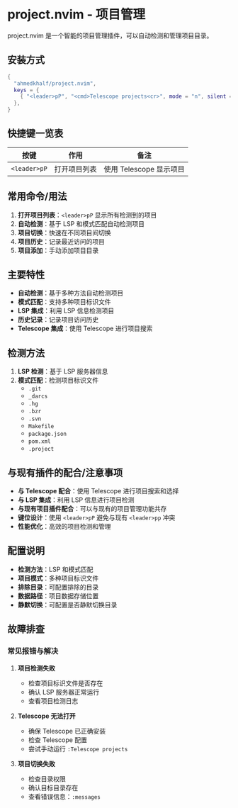 # project.nvim - 项目管理

project.nvim 是一个智能的项目管理插件，可以自动检测和管理项目目录。

## 安装方式

```lua
{
  "ahmedkhalf/project.nvim",
  keys = {
    { "<leader>pP", "<cmd>Telescope projects<cr>", mode = "n", silent = true, desc = "Telescope Projects" },
  },
}
```

## 快捷键一览表

| 按键 | 作用 | 备注 |
|------|------|------|
| `<leader>pP` | 打开项目列表 | 使用 Telescope 显示项目 |

## 常用命令/用法

1. **打开项目列表**：`<leader>pP` 显示所有检测到的项目
2. **自动检测**：基于 LSP 和模式匹配自动检测项目
3. **项目切换**：快速在不同项目间切换
4. **项目历史**：记录最近访问的项目
5. **项目添加**：手动添加项目目录

## 主要特性

- **自动检测**：基于多种方法自动检测项目
- **模式匹配**：支持多种项目标识文件
- **LSP 集成**：利用 LSP 信息检测项目
- **历史记录**：记录项目访问历史
- **Telescope 集成**：使用 Telescope 进行项目搜索

## 检测方法

1. **LSP 检测**：基于 LSP 服务器信息
2. **模式匹配**：检测项目标识文件
   - `.git`
   - `_darcs`
   - `.hg`
   - `.bzr`
   - `.svn`
   - `Makefile`
   - `package.json`
   - `pom.xml`
   - `.project`

## 与现有插件的配合/注意事项

- **与 Telescope 配合**：使用 Telescope 进行项目搜索和选择
- **与 LSP 集成**：利用 LSP 信息进行项目检测
- **与现有项目插件配合**：可以与现有的项目管理功能共存
- **键位设计**：使用 `<leader>pP` 避免与现有 `<leader>pp` 冲突
- **性能优化**：高效的项目检测和管理

## 配置说明

- **检测方法**：LSP 和模式匹配
- **项目模式**：多种项目标识文件
- **排除目录**：可配置排除的目录
- **数据路径**：项目数据存储位置
- **静默切换**：可配置是否静默切换目录

## 故障排查

### 常见报错与解决

1. **项目检测失败**
   - 检查项目标识文件是否存在
   - 确认 LSP 服务器正常运行
   - 查看项目检测日志

2. **Telescope 无法打开**
   - 确保 Telescope 已正确安装
   - 检查 Telescope 配置
   - 尝试手动运行 `:Telescope projects`

3. **项目切换失败**
   - 检查目录权限
   - 确认目标目录存在
   - 查看错误信息：`:messages`
